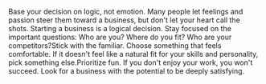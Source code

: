 
Base your decision on logic, not emotion. Many people let feelings and passion steer them toward a business, but don't let your heart call the shots. Starting a business is a logical decision. Stay focused on the important questions: Who are you? Where do you fit? Who are your competitors?Stick with the familiar. Choose something that feels comfortable. If it doesn't feel like a natural fit for your skills and personality, pick something else.Prioritize fun. If you don't enjoy your work, you won't succeed. Look for a business with the potential to be deeply satisfying.
